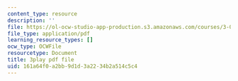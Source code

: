 ```yaml
---
content_type: resource
description: ''
file: https://ol-ocw-studio-app-production.s3.amazonaws.com/courses/3-091-introduction-to-solid-state-chemistry-fall-2018/161a64f0a2bb9d1d3a2234b2a514c5c4_KPJvO_00LKQ.pdf
file_type: application/pdf
learning_resource_types: []
ocw_type: OCWFile
resourcetype: Document
title: 3play pdf file
uid: 161a64f0-a2bb-9d1d-3a22-34b2a514c5c4
---
```

